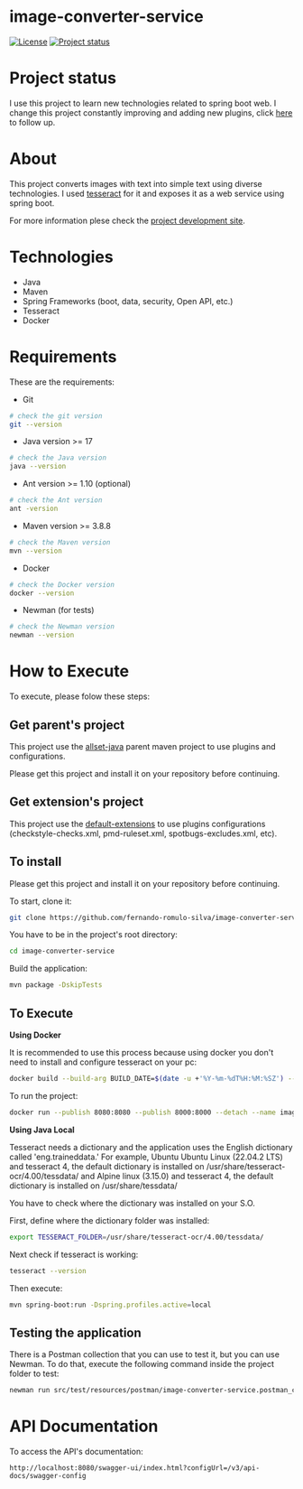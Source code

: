 # image-converter-service

[![License](https://img.shields.io/badge/License-Apache%202.0-blue.svg)](https://opensource.org/licenses/Apache-2.0)
[![Project status](https://img.shields.io/badge/Project%20status-Maintenance-orange.svg)](https://img.shields.io/badge/Project%20status-Maintenance-orange.svg)

# Project status

I use this project to learn new technologies related to spring boot web.
I change this project constantly improving and adding new plugins, click [here](docs/STATUS.md) to follow up.

# About

This project converts images with text into simple text using diverse technologies.
I used [tesseract](https://github.com/tesseract-ocr/tesseract) for it and exposes it as a web service using spring boot.

For more information plese check the [project development site](https://fernando-romulo-silva.github.io/image-converter-service/).

# Technologies

- Java
- Maven
- Spring Frameworks (boot, data, security, Open API, etc.)
- Tesseract
- Docker

# Requirements

These are the requirements:

- Git

```bash
# check the git version
git --version
```

- Java version >= 17 

```bash
# check the Java version
java --version
```

- Ant version >= 1.10 (optional)

```bash
# check the Ant version
ant -version
```
- Maven version >= 3.8.8

```bash
# check the Maven version
mvn --version
```

- Docker

```bash
# check the Docker version
docker --version
```

- Newman (for tests)

```bash
# check the Newman version
newman --version
```

# How to Execute

To execute, please folow these steps:

## Get parent's project

This project use the [allset-java](https://github.com/fernando-romulo-silva/allset-java) parent maven project to use plugins and configurations. 

Please get this project and install it on your repository before continuing.

## Get extension's project

This project use the [default-extensions](https://github.com/fernando-romulo-silva/default-extensions) to use plugins configurations (checkstyle-checks.xml, pmd-ruleset.xml, spotbugs-excludes.xml, etc).

## To install

Please get this project and install it on your repository before continuing.

To start, clone it:

```bash
git clone https://github.com/fernando-romulo-silva/image-converter-service
```

You have to be in the project's root directory:

```bash
cd image-converter-service
```

Build the application:

```bash
mvn package -DskipTests
```

## To Execute

**Using Docker**

It is recommended to use this process because using docker you don't need to install and configure tesseract on your pc:

```bash 
docker build --build-arg BUILD_DATE=$(date -u +'%Y-%m-%dT%H:%M:%SZ') --file src/main/docker/Dockerfile --tag image-converter-service .
```

To run the project:

```bash 
docker run --publish 8080:8080 --publish 8000:8000 --detach --name image-converter-service-1 --env-file src/main/docker/AlpineVersion.env image-converter-service
```

**Using Java Local**

Tesseract needs a dictionary and the application uses the English dictionary called 'eng.traineddata.'
For example, Ubuntu Ubuntu Linux (22.04.2 LTS) and tesseract 4, the default dictionary is installed on /usr/share/tesseract-ocr/4.00/tessdata/ and Alpine linux (3.15.0) and tesseract 4, the default dictionary is installed on /usr/share/tessdata/

You have to check where the dictionary was installed on your S.O.

First, define where the dictionary folder was installed:

```bash
export TESSERACT_FOLDER=/usr/share/tesseract-ocr/4.00/tessdata/
```

Next check if tesseract is working:

```bash
tesseract --version
```

Then execute:

```bash
mvn spring-boot:run -Dspring.profiles.active=local
```

## Testing the application

There is a Postman collection that you can use to test it, but you can use Newman.
To do that, execute the following command inside the project folder to test:

```bash
newman run src/test/resources/postman/image-converter-service.postman_collection.json -e src/test/resources/postman/image-converter-service-local.postman_environment.json
```

# API Documentation

To access the API's documentation:

```url
http://localhost:8080/swagger-ui/index.html?configUrl=/v3/api-docs/swagger-config
```
